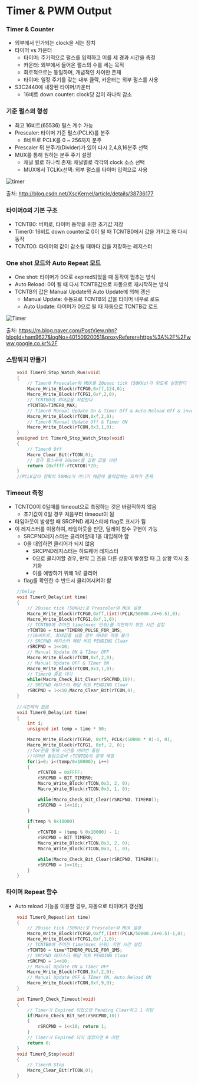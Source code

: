# Timer & PWM Output

### Timer & Counter
- 외부에서 인가되는 clock을 세는 장치
- 타이머 vs 카운터
	- 타이머: 주기적으로 펄스를 입력하고 이를 세 경과 시간을 측정
	- 카운터: 외부에서 들어온 펄스의 수를 세는 목적
	- 회로적으로는 동일하며, 개념적인 차이만 존재
	- 타이머: 일정 주기를 갖는 내부 클락, 카운터는 외부 펄스를 사용
- S3C2440에 내장된 타이머/카운터
	- 16비트 down counter: clock당 값이 하나씩 감소

### 기준 펄스의 형성
- 최고 16비트(65536) 펄스 계수 가능
- Prescaler: 타이머 기준 펄스(PCLK)를 분주
	- 8비트로 PCLK를 0 ~ 256까지 분주
- Prescaler 뒤 분주기(Divider)가 있어 다시 2,4,8,16분주 선택
- MUX를 통해 원하는 분주 주기 설정
	- 채널 별로 하나씩 존재: 채널별로 각각의 clock 소스 선택
	- MUX에서 TCLKx선택: 외부 펄스를 타이머 입력으로 사용

![timer](http://img.blog.csdn.net/20140821233615437?watermark/2/text/aHR0cDovL2Jsb2cuY3Nkbi5uZXQvWHNjS2VybmVs/font/5a6L5L2T/fontsize/400/fill/I0JBQkFCMA==/dissolve/70/gravity/SouthEast)

출처: http://blog.csdn.net/XscKernel/article/details/38736177

### 타이머0의 기본 구조
- TCNTB0: 버퍼로, 타이머 동작을 위한 초기값 저장
- Timer0: 16비트 down counter로 0이 될 때 TCNTB0에서 값을 가지고 와 다시 동작
- TCNTO0: 타이머의 값이 감소될 때마다 값을 저장하는 레지스터

### One shot 모드와 Auto Repeat 모드
- One shot: 타이머가 0으로 expired되었을 때 동작이 멈추는 방식
- Auto Reload: 0이 될 때 다시 TCNTB값으로 자동으로 재시작하는 방식
- TCNTB의 값은 Manual Update와 Auto Update에 의해 갱신
	- Manual Update: 수동으로 TCNTB의 값을 타이머 내부로 로드
	- Auto Update: 타이머가 0으로 될 때 자동으로 TCNTB값 로드

![Timer](https://mblogthumb-phinf.pstatic.net/20120229_84/ham9627_1330496112479gJsLz_JPEG/PWM_%B1%E2%BA%BB%B5%BF%C0%DB%BF%B9%C1%A6.jpg?type=w2)

출처: https://m.blog.naver.com/PostView.nhn?blogId=ham9627&logNo=40150920051&proxyReferer=https%3A%2F%2Fwww.google.co.kr%2F

### 스탑워치 만들기
```cpp
	void Timer0_Stop_Watch_Run(void)
	{
		// Timer0 Prescaler와 MUX를 20usec tick (50KHz)가 되도록 설정한다
		Macro_Write_Block(rTCFG0,0xff,124,0);
		Macro_Write_Block(rTCFG1,0xf,2,0);
		// TCNTB0에 최대값을 저장한다
		rTCNTB0=TIMER0_MAX;
		// Timer0 Manual Update On & Timer Off & Auto-Reload Off & inverter off
		Macro_Write_Block(rTCON,0xf,2,0);
		// Timer0 Manual Update Off & Timer ON
		Macro_Write_Block(rTCON,0x3,1,0);
	}
	unsigned int Timer0_Stop_Watch_Stop(void)
	{
		// Timer0 Off
		Macro_Clear_Bit(rTCON,0);
		// 경과 펄스수에 20usec를 곱한 값을 리턴
		return (0xffff-rTCNTO0)*20;
	}
	//PCLK값이 정확히 50MHz가 아니기 때문에 출력값에는 오차가 존재
```

### Timeout 측정
- TCNTO0이 0일때를 timeout으로 측정하는 것은 바람직하지 않음
	- 초기값이 0일 경우 처음부터 timeout이 됨
- 타임아웃이 발생할 때 SRCPND 레지스터에 flag로 표시가 됨
- 이 레지스터를 이용하여, 타임아웃을 판단, 딜레이 함수 구현이 가능
	- SRCPND레지스터는 클리어할때 1을 대입해야 함
	- 0을 대입하면 클리어가 되지 않음
		- SRCPND레지스터는 하드웨어 레지스터
		- 0으로 클리어할 경우, 만약 그 즈음 다른 상황이 발생할 때 그 상황 역시 초기화
		- 이를 예방하기 위해 1로 클리어
	- flag를 확인한 수 반드시 클리어시켜야 함

```cpp
	//Delay
	void Timer0_Delay(int time)
	{
		// 20usec tick (50KHz)로 Prescaler와 MUX 설정
		Macro_Write_Block(rTCFG0,0xff,(int)(PCLK/50000./4+0.5),0);
		Macro_Write_Block(rTCFG1,0xf,1,0);
		// TCNTB0에 주어진 time(msec 단위)를 지연하기 위한 시간 설정
		rTCNTB0 = time*TIMER0_PULSE_FOR_1MS;
		//16비트로, 최대값을 넘을 경우 제대로 작동 불가
		// SRCPND 레지스터 해당 비트 PENDING Clear
		rSRCPND = 1<<10;
		// Manual Update ON & TImer OFF
		Macro_Write_Block(rTCON,0xf,2,0);
		// Manual Update OFF & TImer ON
		Macro_Write_Block(rTCON,0x3,1,0);
		// Timer0 종료 대기
		while(Macro_Check_Bit_Clear(rSRCPND,10));
		// SRCPND 레지스터 해당 비트 PENDING Clear
		rSRCPND = 1<<10;Macro_Clear_Bit(rTCON,0);
	}
	
	//시간제약 없음
	void Timer0_Delay(int time)
	{
		int i;
		unsigned int temp = time * 50;

		Macro_Write_Block(rTCFG0, 0xff, PCLK/(50000 * 8)-1, 0);
		Macro_Write_Block(rTCFG1, 0xf, 2, 0);
		//for문을 통해 시간을 여러번 돌림
		//여러번 돌림으로써 rTCNTB0의 문제 해결
		for(i=0; i<(temp/0x10000); i++)
		{   
			rTCNTB0 = 0xFFFF;
			rSRCPND = BIT_TIMER0;
			Macro_Write_Block(rTCON,0x3, 2, 0);
			Macro_Write_Block(rTCON,0x3, 1, 0);

			while(Macro_Check_Bit_Clear(rSRCPND, TIMER0));
			rSRCPND = 1<<10;;
		}

		if(temp % 0x10000)
		{
			rTCNTB0 = (temp % 0x10000) - 1;
			rSRCPND = BIT_TIMER0;
			Macro_Write_Block(rTCON,0x3, 2, 0);
			Macro_Write_Block(rTCON,0x3, 1, 0);

			while(Macro_Check_Bit_Clear(rSRCPND, TIMER0));
			rSRCPND = 1<<10;;
		}
	}
```

### 타이머 Repeat 함수
- Auto reload 기능을 이용할 경우, 자동으로 타이머가 갱신됨

```cpp
	void Timer0_Repeat(int time)
	{
		// 20usec tick (50KHz)로 Prescaler와 MUX 설정
		Macro_Write_Block(rTCFG0,0xff,(int)(PCLK/50000./4+0.5)-1,0);
		Macro_Write_Block(rTCFG1,0xf,1,0);
		// TCNTB0에 주어진 time(msec 단위) 지연 시간 설정
		rTCNTB0 = time*TIMER0_PULSE_FOR_1MS;
		// SRCPND 레지스터 해당 비트 PENDING Clear
		rSRCPND = 1<<10;
		// Manual Update ON & TImer OFF
		Macro_Write_Block(rTCON,0xf,2,0);
		// Manual Update OFF & TImer ON, Auto Reload ON
		Macro_Write_Block(rTCON,0xf,9,0);
	}

	int Timer0_Check_Timeout(void)
	{
		// Timer가 Expired 되었으면 Pending Clear하고 1 리턴
		if(Macro_Check_Bit_Set(rSRCPND,10))
		{
			rSRCPND = 1<<10; return 1;
		}
		// Timer가 Expired 되지 않았으면 0 리턴
		return 0;
	}
	void Timer0_Stop(void)
	{
		// Timer0 Stop
		Macro_Clear_Bit(rTCON,0);
	}
```
